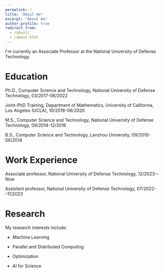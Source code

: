 ```yaml
---
permalink: /
title: "About me"
excerpt: "About me"
author_profile: true
redirect_from: 
  - /about/
  - /about.html
---
```

I'm currently an Associate Professor at the National University of Defense Technology.

Education
======
Ph.D., Computer Science and Technology, National University of Defense Technology, 03/2017-06/2022

Joint-PhD Training, Department of Mathematics, University of California, Los Angeles (UCLA), 10/2018-06/2020

M.S., Computer Science and Technology, National University of Defense Technology, 09/2014-12/2016

B.S., Computer Science and Technology, Lanzhou University, 09/2010-06/2014

Work Experience
======
Associate professor, National University of Defense Technology, 12/2023--Now

Assistant professor, National University of Defense Technology, 07/2022--11/2023

Research
======
My research interests include:

  * Machine Learning

  * Parallel and Distributed Computing

  * Optimization

  * AI for Science


